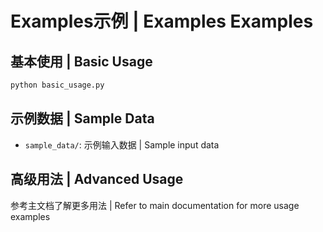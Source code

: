 # Examples示例 | Examples Examples

## 基本使用 | Basic Usage

```python
python basic_usage.py
```

## 示例数据 | Sample Data

- `sample_data/`: 示例输入数据 | Sample input data

## 高级用法 | Advanced Usage

参考主文档了解更多用法 | Refer to main documentation for more usage examples
